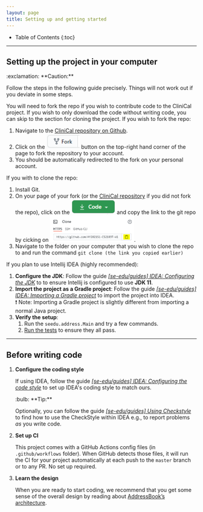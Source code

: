 ```yaml
---
layout: page
title: Setting up and getting started
---
```


* Table of Contents
{:toc}


--------------------------------------------------------------------------------------------------------------------

## Setting up the project in your computer

<div markdown="span" class="alert alert-warning">:exclamation: **Caution:**

Follow the steps in the following guide precisely. Things will not work out if you deviate in some steps.
</div>

You will need to fork the repo if you wish to contribute code to the CliniCal project. If you wish to only download the code without writing code, you can skip to the section for cloning the project.
If you wish to fork the repo:
1. Navigate to the [CliniCal repository on Github](https://github.com/AY2021S1-CS2103T-W11-4/tp).
1. Click on the <img src="images/forkButton.png" height="40px"> button on the top-right hand corner of the page to fork the repository to your account.
1. You should be automatically redirected to the fork on your personal account.

If you with to clone the repo: 
1. Install Git.
1. On your page of your fork (or the [CliniCal repository](https://github.com/AY2021S1-CS2103T-W11-4/tp) if you did not fork the repo), click on the <img src="images/codeButton.png" height="40px"> and copy the link to the git repo by cicking on <img src="images/copyButton.png" height="70px">.
1. Navigate to the folder on your computer that you wish to clone the repo to and run the command `git clone (the link you copied earlier)`


If you plan to use Intellij IDEA (highly recommended):
1. **Configure the JDK**: Follow the guide [_[se-edu/guides] IDEA: Configuring the JDK_](https://se-education.org/guides/tutorials/intellijJdk.html) to to ensure Intellij is configured to use **JDK 11**.
1. **Import the project as a Gradle project**: Follow the guide [_[se-edu/guides] IDEA: Importing a Gradle project_](https://se-education.org/guides/tutorials/intellijImportGradleProject.html) to import the project into IDEA.<br>
  :exclamation: Note: Importing a Gradle project is slightly different from importing a normal Java project.
1. **Verify the setup**:
   1. Run the `seedu.address.Main` and try a few commands.
   1. [Run the tests](Testing.md) to ensure they all pass.

--------------------------------------------------------------------------------------------------------------------

## Before writing code

1. **Configure the coding style**

   If using IDEA, follow the guide [_[se-edu/guides] IDEA: Configuring the code style_](https://se-education.org/guides/tutorials/checkstyle.html) to set up IDEA's coding style to match ours.

   <div markdown="span" class="alert alert-primary">:bulb: **Tip:**

   Optionally, you can follow the guide [_[se-edu/guides] Using Checkstyle_](https://se-education.org/guides/tutorials/checkstyle.html) to find how to use the CheckStyle within IDEA e.g., to report problems _as_ you write code.
   </div>

1. **Set up CI**

   This project comes with a GitHub Actions config files (in `.github/workflows` folder). When GitHub detects those files, it will run the CI for your project automatically at each push to the `master` branch or to any PR. No set up required.

1. **Learn the design**

   When you are ready to start coding, we recommend that you get some sense of the overall design by reading about [AddressBook’s architecture](DeveloperGuide.md#21-architecture).
